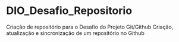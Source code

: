 # DIO_Desafio_Repositorio
Criação de repositório para o Desafio do Projeto Git/Github
Criação, atualização e sincronização de um repositório no Github
